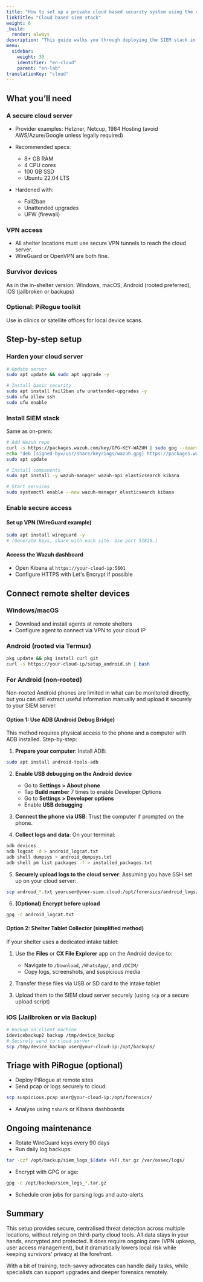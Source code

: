```yaml
---
title: "How to set up a private cloud based security system using the containers"
linkTitle: "Cloud based siem stack"
weight: 6
_build:
  render: always
description: "This guide walks you through deploying the SIEM stack in a private cloud—ideal for shelters or advocacy organisations that operate across multiple locations. You’ll get remote access, centralised monitoring, and the same surveillance detection tools—without surrendering data control to big tech."
menu:
  sidebar:
    weight: 30
    identifier: "en-cloud"
    parent: "en-lab"
translationKey: "cloud"
---
```


## What you’ll need

### A secure cloud server

* Provider examples: Hetzner, Netcup, 1984 Hosting (avoid AWS/Azure/Google unless legally required)
* Recommended specs:

  * 8+ GB RAM
  * 4 CPU cores
  * 100 GB SSD
  * Ubuntu 22.04 LTS
* Hardened with:

  * Fail2ban
  * Unattended upgrades
  * UFW (firewall)

### VPN access

* All shelter locations must use secure VPN tunnels to reach the cloud server.
* WireGuard or OpenVPN are both fine.

### Survivor devices

As in the in-shelter version: Windows, macOS, Android (rooted preferred), iOS (jailbroken or backups)

### Optional: PiRogue toolkit

Use in clinics or satellite offices for local device scans.

## Step-by-step setup

### Harden your cloud server

```bash
# Update server
sudo apt update && sudo apt upgrade -y

# Install basic security
sudo apt install fail2ban ufw unattended-upgrades -y
sudo ufw allow ssh
sudo ufw enable
```

### Install SIEM stack

Same as on-prem:

```bash
# Add Wazuh repo
curl -s https://packages.wazuh.com/key/GPG-KEY-WAZUH | sudo gpg --dearmor -o /usr/share/keyrings/wazuh.gpg
echo "deb [signed-by=/usr/share/keyrings/wazuh.gpg] https://packages.wazuh.com/4.x/apt/ stable main" | sudo tee /etc/apt/sources.list.d/wazuh.list
sudo apt update

# Install components
sudo apt install -y wazuh-manager wazuh-api elasticsearch kibana

# Start services
sudo systemctl enable --now wazuh-manager elasticsearch kibana
```

### Enable secure access

#### Set up VPN (WireGuard example)

```bash
sudo apt install wireguard -y
# (Generate keys, share with each site. Use port 51820.)
```

#### Access the Wazuh dashboard

* Open Kibana at `https://your-cloud-ip:5601`
* Configure HTTPS with Let's Encrypt if possible

## Connect remote shelter devices

### Windows/macOS

* Download and install agents at remote shelters
* Configure agent to connect via VPN to your cloud IP

### Android (rooted via Termux)

```bash
pkg update && pkg install curl git
curl -s https://your-cloud-ip/setup_android.sh | bash
```

### For Android (non-rooted)

Non-rooted Android phones are limited in what can be monitored directly, but you can still extract useful information manually and upload it securely to your SIEM server.

#### Option 1: Use ADB (Android Debug Bridge)

This method requires physical access to the phone and a computer with ADB installed. Step-by-step:

1. **Prepare your computer**: Install ADB:

```bash
sudo apt install android-tools-adb
```

2. **Enable USB debugging on the Android device**

   * Go to **Settings > About phone**
   * Tap **Build number** 7 times to enable Developer Options
   * Go to **Settings > Developer options**
   * Enable **USB debugging**

3. **Connect the phone via USB**: Trust the computer if prompted on the phone.

4. **Collect logs and data**: On your terminal:

```bash
adb devices
adb logcat -d > android_logcat.txt
adb shell dumpsys > android_dumpsys.txt
adb shell pm list packages -f > installed_packages.txt
```

5. **Securely upload logs to the cloud server**: Assuming you have SSH set up on your cloud server:

```bash
scp android_*.txt youruser@your-siem.cloud:/opt/forensics/android_logs/
```

6. **(Optional) Encrypt before upload**

```bash
gpg -c android_logcat.txt
```

#### Option 2: Shelter Tablet Collector (simplified method)

If your shelter uses a dedicated intake tablet:

1. Use the **Files** or **CX File Explorer** app on the Android device to:

   * Navigate to `/Download`, `/WhatsApp/`, and `/DCIM/`
   * Copy logs, screenshots, and suspicious media

2. Transfer these files via USB or SD card to the intake tablet

3. Upload them to the SIEM cloud server securely (using `scp` or a secure upload script)

### iOS (Jailbroken or via Backup)

```bash
# Backup on client machine
idevicebackup2 backup /tmp/device_backup
# Securely send to cloud server
scp /tmp/device_backup user@your-cloud-ip:/opt/backups/
```

## Triage with PiRogue (optional)

* Deploy PiRogue at remote sites
* Send pcap or logs securely to cloud:

```bash
scp suspicious.pcap user@your-cloud-ip:/opt/forensics/
```

* Analyse using `tshark` or Kibana dashboards

## Ongoing maintenance

* Rotate WireGuard keys every 90 days
* Run daily log backups:

```bash
tar -czf /opt/backup/siem_logs_$(date +%F).tar.gz /var/ossec/logs/
```

* Encrypt with GPG or age:

```bash
gpg -c /opt/backup/siem_logs_*.tar.gz
```

* Schedule cron jobs for parsing logs and auto-alerts

## Summary

This setup provides secure, centralised threat detection across multiple locations, without relying on third-party cloud tools. All data stays in your hands, encrypted and protected. It does require ongoing care (VPN upkeep, user access management), but it dramatically lowers local risk while keeping survivors' privacy at the forefront.

With a bit of training, tech-savvy advocates can handle daily tasks, while specialists can support upgrades and deeper forensics remotely.
